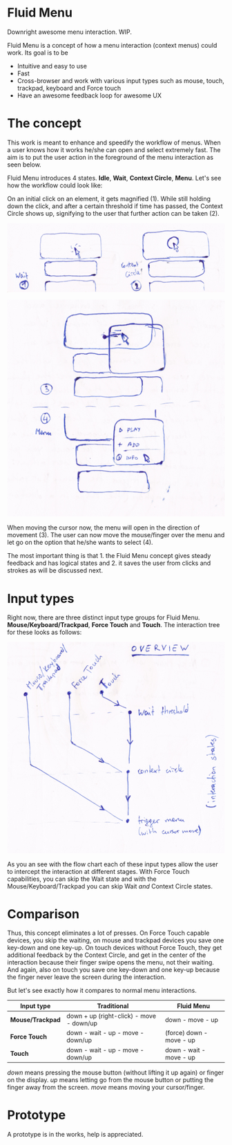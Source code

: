 # Fluid Menu
Downright awesome menu interaction. WIP.

Fluid Menu is a concept of how a menu interaction (context menus) could work. Its goal is to be

- Intuitive and easy to use
- Fast
- Cross-browser and work with various input types such as mouse, touch, trackpad, keyboard and Force touch
- Have an awesome feedback loop for awesome UX

# The concept

This work is meant to enhance and speedify the workflow of menus. When a user knows how it works he/she can open and select extremely fast. The aim is to put the user action in the foreground of the menu interaction as seen below.

Fluid Menu introduces 4 states. **Idle**, **Wait**, **Context Circle**, **Menu**. Let's see how the workflow could look like:

On an initial click on an element, it gets magnified (1). While still holding down the click, and after a certain threshold if time has passed, the Context Circle shows up, signifying to the user that further action can be taken (2).

![States 1 and 2](assets/1_2.jpeg)

![States 3 and 4](assets/3_4.jpeg)

When moving the cursor now, the menu will open in the direction of movement (3). The user can now move the mouse/finger over the menu and let go on the option that he/she wants to select (4).

The most important thing is that 1. the Fluid Menu concept gives steady feedback and has logical states and 2. it saves the user from clicks and strokes as will be discussed next.

# Input types

Right now, there are three distinct input type groups for Fluid Menu. **Mouse/Keyboard/Trackpad**, **Force Touch** and **Touch**. The interaction tree for these looks as follows:

![Input types and interaction tree](assets/overview.jpeg)

As you an see with the flow chart each of these input types allow the user to intercept the interaction at different stages. With Force Touch capabilities, you can skip the Wait state and with the Mouse/Keyboard/Trackpad you can skip Wait *and* Context Circle states.

# Comparison

Thus, this concept eliminates a lot of presses. On Force Touch capable devices, you skip the waiting, on mouse and trackpad devices you save one key-down and one key-up. On touch devices without Force Touch, they get additional feedback by the Context Circle, and get in the center of the interaction because their finger swipe opens the menu, not their waiting. And again, also on touch you save one key-down and one key-up because the finger never leave the screen during the interaction.

But let's see exactly how it compares to normal menu interactions.

Input type | Traditional | Fluid Menu
---------- | ----------- | ----------
**Mouse/Trackpad** | down + up (right-click) - move - down/up | down - move - up
**Force Touch** | down - wait - up - move - down/up | (force) down - move - up
**Touch** | down - wait - up - move - down/up | down - wait - move - up

*down* means pressing the mouse button (without lifting it up again) or finger on the display. *up* means letting go from the mouse button or putting the finger away from the screen. *move* means moving your cursor/finger.

# Prototype

A prototype is in the works, help is appreciated.
